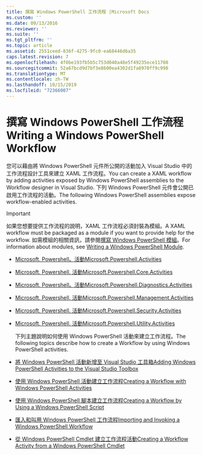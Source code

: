 ```yaml
---
title: 撰寫 Windows PowerShell 工作流程 |Microsoft Docs
ms.custom: ''
ms.date: 09/13/2016
ms.reviewer: ''
ms.suite: ''
ms.tgt_pltfrm: ''
ms.topic: article
ms.assetid: 2551ceed-836f-4275-9fc0-ea68446d6a35
caps.latest.revision: 7
ms.openlocfilehash: 4f0be193fb5b5c753d040a48e5f49235ece11708
ms.sourcegitcommit: 52a67bcd9d7bf3e8600ea4302d1fa8970ff9c998
ms.translationtype: MT
ms.contentlocale: zh-TW
ms.lasthandoff: 10/15/2019
ms.locfileid: "72366007"
---
```

# <a name="writing-a-windows-powershell-workflow"></a><span data-ttu-id="25d6e-102">撰寫 Windows PowerShell 工作流程</span><span class="sxs-lookup"><span data-stu-id="25d6e-102">Writing a Windows PowerShell Workflow</span></span>

<span data-ttu-id="25d6e-103">您可以藉由將 Windows PowerShell 元件所公開的活動加入 Visual Studio 中的工作流程設計工具來建立 XAML 工作流程。</span><span class="sxs-lookup"><span data-stu-id="25d6e-103">You can create a XAML workflow by adding activities exposed by Windows PowerShell assemblies to the Workflow designer in Visual Studio.</span></span> <span data-ttu-id="25d6e-104">下列 Windows PowerShell 元件會公開已啟用工作流程的活動。</span><span class="sxs-lookup"><span data-stu-id="25d6e-104">The following Windows PowerShell assemblies expose workflow-enabled activities.</span></span>

> [!IMPORTANT]
> <span data-ttu-id="25d6e-105">如果您想要提供工作流程的說明，XAML 工作流程必須封裝為模組。</span><span class="sxs-lookup"><span data-stu-id="25d6e-105">A XAML workflow must be packaged as a module if you want to provide help for the workflow.</span></span> <span data-ttu-id="25d6e-106">如需模組的相關資訊，請參閱[撰寫 Windows PowerShell 模組](../module/writing-a-windows-powershell-module.md)。</span><span class="sxs-lookup"><span data-stu-id="25d6e-106">For information about modules, see [Writing a Windows PowerShell Module](../module/writing-a-windows-powershell-module.md).</span></span>

- [<span data-ttu-id="25d6e-107">Microsoft. Powershell。活動</span><span class="sxs-lookup"><span data-stu-id="25d6e-107">Microsoft.Powershell.Activities</span></span>](/dotnet/api/Microsoft.PowerShell.Activities)

- [<span data-ttu-id="25d6e-108">Microsoft. Powershell. 活動</span><span class="sxs-lookup"><span data-stu-id="25d6e-108">Microsoft.Powershell.Core.Activities</span></span>](/dotnet/api/Microsoft.PowerShell.Core.Activities)

- [<span data-ttu-id="25d6e-109">Microsoft. Powershell。活動</span><span class="sxs-lookup"><span data-stu-id="25d6e-109">Microsoft.Powershell.Diagnostics.Activities</span></span>](/dotnet/api/Microsoft.PowerShell.Diagnostics.Activities)

- [<span data-ttu-id="25d6e-110">Microsoft. Powershell. 活動</span><span class="sxs-lookup"><span data-stu-id="25d6e-110">Microsoft.Powershell.Management.Activities</span></span>](/dotnet/api/Microsoft.PowerShell.Management.Activities)

- [<span data-ttu-id="25d6e-111">Microsoft. Powershell. 活動</span><span class="sxs-lookup"><span data-stu-id="25d6e-111">Microsoft.Powershell.Security.Activities</span></span>](/dotnet/api/Microsoft.PowerShell.Security.Activities)

- [<span data-ttu-id="25d6e-112">Microsoft. Powershell. 活動</span><span class="sxs-lookup"><span data-stu-id="25d6e-112">Microsoft.Powershell.Utility.Activities</span></span>](/dotnet/api/Microsoft.PowerShell.Utility.Activities)

  <span data-ttu-id="25d6e-113">下列主題說明如何使用 Windows PowerShell 活動來建立工作流程。</span><span class="sxs-lookup"><span data-stu-id="25d6e-113">The following topics describe how to create a Workflow by using Windows PowerShell activities.</span></span>

- [<span data-ttu-id="25d6e-114">將 Windows PowerShell 活動新增至 Visual Studio 工具箱</span><span class="sxs-lookup"><span data-stu-id="25d6e-114">Adding Windows PowerShell Activities to the Visual Studio Toolbox</span></span>](./adding-windows-powershell-activities-to-the-visual-studio-toolbox.md)

- [<span data-ttu-id="25d6e-115">使用 Windows PowerShell 活動建立工作流程</span><span class="sxs-lookup"><span data-stu-id="25d6e-115">Creating a Workflow with Windows PowerShell Activities</span></span>](./creating-a-workflow-with-windows-powershell-activities.md)

- [<span data-ttu-id="25d6e-116">使用 Windows PowerShell 腳本建立工作流程</span><span class="sxs-lookup"><span data-stu-id="25d6e-116">Creating a Workflow by Using a Windows PowerShell Script</span></span>](./creating-a-workflow-by-using-a-windows-powershell-script.md)

- [<span data-ttu-id="25d6e-117">匯入和叫用 Windows PowerShell 工作流程</span><span class="sxs-lookup"><span data-stu-id="25d6e-117">Importing and Invoking a Windows PowerShell Workflow</span></span>](./importing-and-invoking-a-windows-powershell-workflow.md)

- [<span data-ttu-id="25d6e-118">從 Windows PowerShell Cmdlet 建立工作流程活動</span><span class="sxs-lookup"><span data-stu-id="25d6e-118">Creating a Workflow Activity from a Windows PowerShell Cmdlet</span></span>](./creating-a-workflow-activity-from-a-windows-powershell-cmdlet.md)